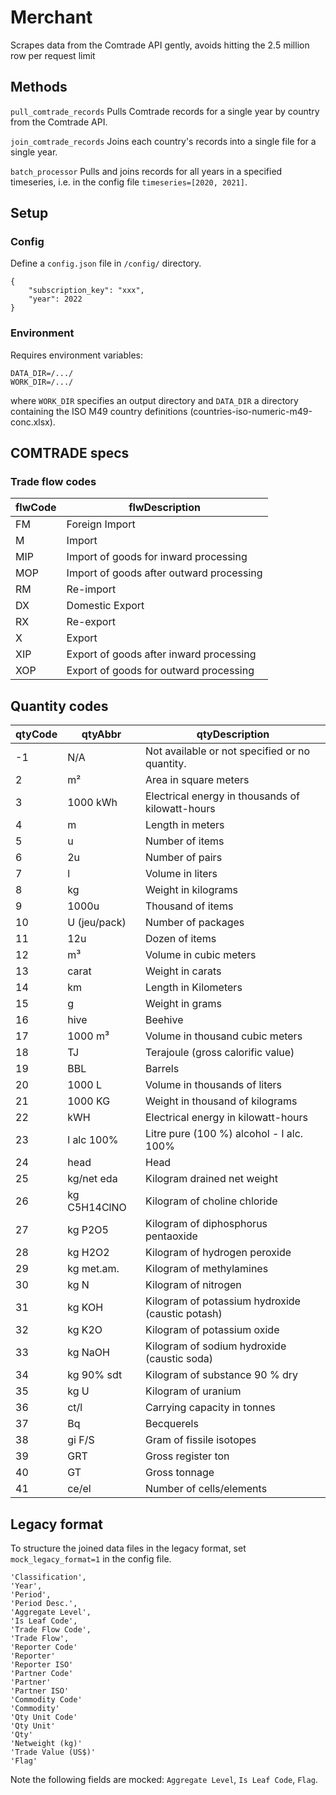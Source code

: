 # Merchant
Scrapes data from the Comtrade API gently, avoids hitting the 2.5 million row per request limit

## Methods
 `pull_comtrade_records`
 Pulls Comtrade records for a single year by country from the Comtrade API.

`join_comtrade_records`
 Joins each country's records into a single file for a single year.

 `batch_processor`
 Pulls and joins records for all years in a specified timeseries, i.e. in the config file `timeseries=[2020, 2021]`.


## Setup
### Config
Define a `config.json` file in `/config/` directory.

```
{
    "subscription_key": "xxx",
    "year": 2022
}
```

### Environment
Requires environment variables:
```
DATA_DIR=/.../
WORK_DIR=/.../
```
where `WORK_DIR` specifies an output directory and `DATA_DIR` a directory containing the ISO M49 country definitions (countries-iso-numeric-m49-conc.xlsx).

## COMTRADE specs

### Trade flow codes
| flwCode | flwDescription                           |
|---------|------------------------------------------|
| FM      | Foreign Import                           |
| M       | Import                                   |
| MIP     | Import of goods for inward processing    |
| MOP     | Import of goods after outward processing |
| RM      | Re-import                                |
| DX      | Domestic Export                          |
| RX      | Re-export                                |
| X       | Export                                   |
| XIP     | Export of goods after inward processing  |
| XOP     | Export of goods for outward processing   |

## Quantity codes

| qtyCode | qtyAbbr      | qtyDescription                                   |
|---------|--------------|--------------------------------------------------|
| -1      | N/A          | Not available or not specified or no quantity.   |
| 2       | m²           | Area in square meters                            |
| 3       | 1000 kWh     | Electrical energy in thousands of kilowatt-hours |
| 4       | m            | Length in meters                                 |
| 5       | u            | Number of items                                  |
| 6       | 2u           | Number of pairs                                  |
| 7       | l            | Volume in liters                                 |
| 8       | kg           | Weight in kilograms                              |
| 9       | 1000u        | Thousand of items                                |
| 10      | U (jeu/pack) | Number of packages                               |
| 11      | 12u          | Dozen of items                                   |
| 12      | m³           | Volume in cubic meters                           |
| 13      | carat        | Weight in carats                                 |
| 14      | km           | Length in Kilometers                             |
| 15      | g            | Weight in grams                                  |
| 16      | hive         | Beehive                                          |
| 17      | 1000 m³      | Volume in thousand cubic meters                  |
| 18      | TJ           | Terajoule (gross calorific value)                |
| 19      | BBL          | Barrels                                          |
| 20      | 1000 L       | Volume in thousands of liters                    |
| 21      | 1000 KG      | Weight in thousand of kilograms                  |
| 22      | kWH          | Electrical energy in kilowatt-hours              |
| 23      | l alc 100%   | Litre pure (100 %) alcohol - l alc. 100%         |
| 24      | head         | Head                                             |
| 25      | kg/net eda   | Kilogram drained net weight                      |
| 26      | kg C5H14ClNO | Kilogram of choline chloride                     |
| 27      | kg P2O5      | Kilogram of diphosphorus pentaoxide              |
| 28      | kg H2O2      | Kilogram of hydrogen peroxide                    |
| 29      | kg met.am.   | Kilogram of methylamines                         |
| 30      | kg N         | Kilogram of nitrogen                             |
| 31      | kg KOH       | Kilogram of potassium hydroxide (caustic potash) |
| 32      | kg K2O       | Kilogram of potassium oxide                      |
| 33      | kg NaOH      | Kilogram of sodium hydroxide (caustic soda)      |
| 34      | kg 90% sdt   | Kilogram of substance 90 % dry                   |
| 35      | kg U         | Kilogram of uranium                              |
| 36      | ct/l         | Carrying capacity in tonnes                      |
| 37      | Bq           | Becquerels                                       |
| 38      | gi F/S       | Gram of fissile isotopes                         |
| 39      | GRT          | Gross register ton                               |
| 40      | GT           | Gross tonnage                                    |
| 41      | ce/el        | Number of cells/elements                         |

## Legacy format
To structure the joined data files in the legacy format, set `mock_legacy_format=1` in the config file.

```
'Classification',
'Year',
'Period',
'Period Desc.',
'Aggregate Level', 
'Is Leaf Code', 
'Trade Flow Code', 
'Trade Flow', 
'Reporter Code'  
'Reporter'
'Reporter ISO'
'Partner Code'
'Partner'
'Partner ISO'
'Commodity Code'
'Commodity'
'Qty Unit Code'
'Qty Unit'
'Qty'
'Netweight (kg)'
'Trade Value (US$)'
'Flag'
```

Note the following fields are mocked: `Aggregate Level`, `Is Leaf Code`, `Flag`.
